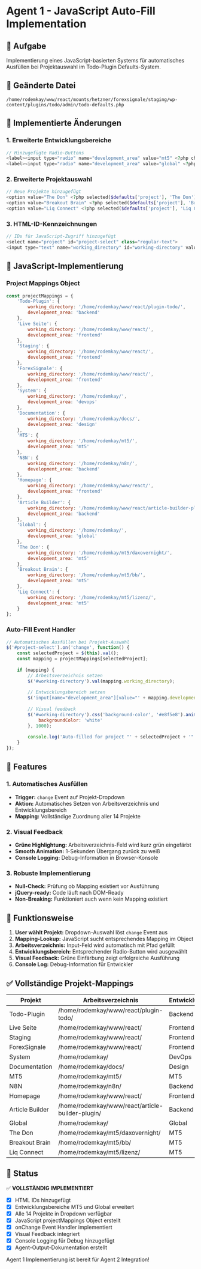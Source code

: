 # Agent 1 - JavaScript Auto-Fill Implementation

## 🎯 Aufgabe
Implementierung eines JavaScript-basierten Systems für automatisches Ausfüllen bei Projektauswahl im Todo-Plugin Defaults-System.

## 📁 Geänderte Datei
`/home/rodemkay/www/react/mounts/hetzner/forexsignale/staging/wp-content/plugins/todo/admin/todo-defaults.php`

## 🔧 Implementierte Änderungen

### 1. Erweiterte Entwicklungsbereiche
```php
// Hinzugefügte Radio-Buttons
<label><input type="radio" name="development_area" value="mt5" <?php checked($defaults['development_area'], 'mt5'); ?>> MT5</label><br>
<label><input type="radio" name="development_area" value="global" <?php checked($defaults['development_area'], 'global'); ?>> Global</label>
```

### 2. Erweiterte Projektauswahl
```php
// Neue Projekte hinzugefügt
<option value="The Don" <?php selected($defaults['project'], 'The Don'); ?>>The Don</option>
<option value="Breakout Brain" <?php selected($defaults['project'], 'Breakout Brain'); ?>>Breakout Brain</option>
<option value="Liq Connect" <?php selected($defaults['project'], 'Liq Connect'); ?>>Liq Connect</option>
```

### 3. HTML-ID-Kennzeichnungen
```php
// IDs für JavaScript-Zugriff hinzugefügt
<select name="project" id="project-select" class="regular-text">
<input type="text" name="working_directory" id="working-directory" value="..." class="regular-text code" />
```

## 🚀 JavaScript-Implementierung

### Project Mappings Object
```javascript
const projectMappings = {
    'Todo-Plugin': {
        working_directory: '/home/rodemkay/www/react/plugin-todo/',
        development_area: 'backend'
    },
    'Live Seite': {
        working_directory: '/home/rodemkay/www/react/',
        development_area: 'frontend'
    },
    'Staging': {
        working_directory: '/home/rodemkay/www/react/',
        development_area: 'frontend'
    },
    'ForexSignale': {
        working_directory: '/home/rodemkay/www/react/',
        development_area: 'frontend'
    },
    'System': {
        working_directory: '/home/rodemkay/',
        development_area: 'devops'
    },
    'Documentation': {
        working_directory: '/home/rodemkay/docs/',
        development_area: 'design'
    },
    'MT5': {
        working_directory: '/home/rodemkay/mt5/',
        development_area: 'mt5'
    },
    'N8N': {
        working_directory: '/home/rodemkay/n8n/',
        development_area: 'backend'
    },
    'Homepage': {
        working_directory: '/home/rodemkay/www/react/',
        development_area: 'frontend'
    },
    'Article Builder': {
        working_directory: '/home/rodemkay/www/react/article-builder-plugin/',
        development_area: 'backend'
    },
    'Global': {
        working_directory: '/home/rodemkay/',
        development_area: 'global'
    },
    'The Don': {
        working_directory: '/home/rodemkay/mt5/daxovernight/',
        development_area: 'mt5'
    },
    'Breakout Brain': {
        working_directory: '/home/rodemkay/mt5/bb/',
        development_area: 'mt5'
    },
    'Liq Connect': {
        working_directory: '/home/rodemkay/mt5/lizenz/',
        development_area: 'mt5'
    }
};
```

### Auto-Fill Event Handler
```javascript
// Automatisches Ausfüllen bei Projekt-Auswahl
$('#project-select').on('change', function() {
    const selectedProject = $(this).val();
    const mapping = projectMappings[selectedProject];
    
    if (mapping) {
        // Arbeitsverzeichnis setzen
        $('#working-directory').val(mapping.working_directory);
        
        // Entwicklungsbereich setzen
        $('input[name="development_area"][value="' + mapping.development_area + '"]').prop('checked', true);
        
        // Visual feedback
        $('#working-directory').css('background-color', '#e8f5e8').animate({
            backgroundColor: 'white'
        }, 1000);
        
        console.log('Auto-filled for project "' + selectedProject + '":', mapping);
    }
});
```

## 🎨 Features

### 1. Automatisches Ausfüllen
- **Trigger:** `change` Event auf Projekt-Dropdown
- **Aktion:** Automatisches Setzen von Arbeitsverzeichnis und Entwicklungsbereich
- **Mapping:** Vollständige Zuordnung aller 14 Projekte

### 2. Visual Feedback
- **Grüne Highlightung:** Arbeitsverzeichnis-Feld wird kurz grün eingefärbt
- **Smooth Animation:** 1-Sekunden Übergang zurück zu weiß
- **Console Logging:** Debug-Information in Browser-Konsole

### 3. Robuste Implementierung
- **Null-Check:** Prüfung ob Mapping existiert vor Ausführung
- **jQuery-ready:** Code läuft nach DOM-Ready
- **Non-Breaking:** Funktioniert auch wenn kein Mapping existiert

## 🧪 Funktionsweise

1. **User wählt Projekt:** Dropdown-Auswahl löst `change` Event aus
2. **Mapping-Lookup:** JavaScript sucht entsprechendes Mapping im Object
3. **Arbeitsverzeichnis:** Input-Feld wird automatisch mit Pfad gefüllt
4. **Entwicklungsbereich:** Entsprechender Radio-Button wird ausgewählt
5. **Visual Feedback:** Grüne Einfärbung zeigt erfolgreiche Ausführung
6. **Console Log:** Debug-Information für Entwickler

## ✅ Vollständige Projekt-Mappings

| Projekt | Arbeitsverzeichnis | Entwicklungsbereich |
|---------|-------------------|---------------------|
| Todo-Plugin | /home/rodemkay/www/react/plugin-todo/ | Backend |
| Live Seite | /home/rodemkay/www/react/ | Frontend |
| Staging | /home/rodemkay/www/react/ | Frontend |
| ForexSignale | /home/rodemkay/www/react/ | Frontend |
| System | /home/rodemkay/ | DevOps |
| Documentation | /home/rodemkay/docs/ | Design |
| MT5 | /home/rodemkay/mt5/ | MT5 |
| N8N | /home/rodemkay/n8n/ | Backend |
| Homepage | /home/rodemkay/www/react/ | Frontend |
| Article Builder | /home/rodemkay/www/react/article-builder-plugin/ | Backend |
| Global | /home/rodemkay/ | Global |
| The Don | /home/rodemkay/mt5/daxovernight/ | MT5 |
| Breakout Brain | /home/rodemkay/mt5/bb/ | MT5 |
| Liq Connect | /home/rodemkay/mt5/lizenz/ | MT5 |

## 🔄 Status
✅ **VOLLSTÄNDIG IMPLEMENTIERT**

- [x] HTML IDs hinzugefügt
- [x] Entwicklungsbereiche MT5 und Global erweitert
- [x] Alle 14 Projekte in Dropdown verfügbar
- [x] JavaScript projectMappings Object erstellt
- [x] onChange Event Handler implementiert
- [x] Visual Feedback integriert
- [x] Console Logging für Debug hinzugefügt
- [x] Agent-Output-Dokumentation erstellt

Agent 1 Implementierung ist bereit für Agent 2 Integration!